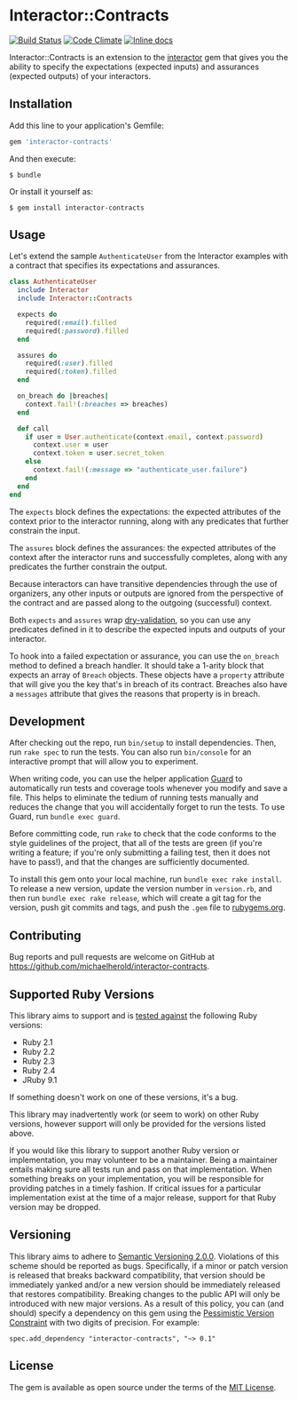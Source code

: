 # Interactor::Contracts

[![Build Status](https://travis-ci.org/michaelherold/interactor-contracts.svg)][travis]
[![Code Climate](https://codeclimate.com/github/michaelherold/interactor-contracts/badges/gpa.svg)][codeclimate]
[![Inline docs](http://inch-ci.org/github/michaelherold/interactor-contracts.svg?branch=master)][inch]

[codeclimate]: https://codeclimate.com/github/michaelherold/interactor-contracts
[inch]: http://inch-ci.org/github/michaelherold/interactor-contracts
[travis]: https://travis-ci.org/michaelherold/interactor-contracts

Interactor::Contracts is an extension to the [interactor] gem that gives you
the ability to specify the expectations (expected inputs) and assurances
(expected outputs) of your interactors.

[interactor]: https://github.com/collectiveidea/interactor

## Installation

Add this line to your application's Gemfile:

```ruby
gem 'interactor-contracts'
```

And then execute:

    $ bundle

Or install it yourself as:

    $ gem install interactor-contracts

## Usage

Let's extend the sample `AuthenticateUser` from the Interactor examples with a
contract that specifies its expectations and assurances.

```ruby
class AuthenticateUser
  include Interactor
  include Interactor::Contracts

  expects do
    required(:email).filled
    required(:password).filled
  end

  assures do
    required(:user).filled
    required(:token).filled
  end

  on_breach do |breaches|
    context.fail!(:breaches => breaches)
  end

  def call
    if user = User.authenticate(context.email, context.password)
      context.user = user
      context.token = user.secret_token
    else
      context.fail!(:message => "authenticate_user.failure")
    end
  end
end
```

The `expects` block defines the expectations: the expected attributes of the
context prior to the interactor running, along with any predicates that further
constrain the input.

The `assures` block defines the assurances: the expected attributes of the
context after the interactor runs and successfully completes, along with any
predicates the further constrain the output.

Because interactors can have transitive dependencies through the use of
organizers, any other inputs or outputs are ignored from the perspective of
the contract and are passed along to the outgoing (successful) context.

Both `expects` and `assures` wrap [dry-validation], so you can use any
predicates defined in it to describe the expected inputs and outputs of your
interactor.

To hook into a failed expectation or assurance, you can use the `on_breach`
method to defined a breach handler. It should take a 1-arity block that expects
an array of `Breach` objects. These objects have a `property` attribute that
will give you the key that's in breach of its contract. Breaches also have a
`messages` attribute that gives the reasons that property is in breach.

[dry-validation]: https://github.com/dryrb/dry-validation

## Development

After checking out the repo, run `bin/setup` to install dependencies. Then, run
`rake spec` to run the tests. You can also run `bin/console` for an interactive
prompt that will allow you to experiment.

When writing code, you can use the helper application [Guard][guard] to
automatically run tests and coverage tools whenever you modify and save a file.
This helps to eliminate the tedium of running tests manually and reduces the
change that you will accidentally forget to run the tests. To use Guard, run
`bundle exec guard`.

Before committing code, run `rake` to check that the code conforms to the style
guidelines of the project, that all of the tests are green (if you're writing a
feature; if you're only submitting a failing test, then it does not have to
pass!), and that the changes are sufficiently documented.

To install this gem onto your local machine, run `bundle exec rake install`. To
release a new version, update the version number in `version.rb`, and then run
`bundle exec rake release`, which will create a git tag for the version, push
git commits and tags, and push the `.gem` file to [rubygems.org][rubygems].

[guard]: http://guardgem.org
[rubygems]: https://rubygems.org

## Contributing

Bug reports and pull requests are welcome on GitHub at
https://github.com/michaelherold/interactor-contracts.

## Supported Ruby Versions

This library aims to support and is [tested against][travis] the following Ruby
versions:

* Ruby 2.1
* Ruby 2.2
* Ruby 2.3
* Ruby 2.4
* JRuby 9.1

If something doesn't work on one of these versions, it's a bug.

This library may inadvertently work (or seem to work) on other Ruby versions,
however support will only be provided for the versions listed above.

If you would like this library to support another Ruby version or
implementation, you may volunteer to be a maintainer. Being a maintainer
entails making sure all tests run and pass on that implementation. When
something breaks on your implementation, you will be responsible for providing
patches in a timely fashion. If critical issues for a particular implementation
exist at the time of a major release, support for that Ruby version may be
dropped.

## Versioning

This library aims to adhere to [Semantic Versioning 2.0.0][semver]. Violations
of this scheme should be reported as bugs. Specifically, if a minor or patch
version is released that breaks backward compatibility, that version should be
immediately yanked and/or a new version should be immediately released that
restores compatibility. Breaking changes to the public API will only be
introduced with new major versions. As a result of this policy, you can (and
should) specify a dependency on this gem using the [Pessimistic Version
Constraint][pessimistic] with two digits of precision. For example:

    spec.add_dependency "interactor-contracts", "~> 0.1"

[pessimistic]: http://guides.rubygems.org/patterns/#pessimistic-version-constraint
[semver]: http://semver.org/spec/v2.0.0.html

## License

The gem is available as open source under the terms of the [MIT License][license].

[license]: http://opensource.org/licenses/MIT.
